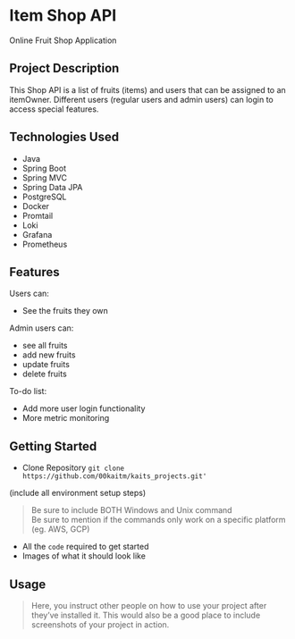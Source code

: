 # Item Shop API
Online Fruit Shop Application 
## Project Description
This Shop API is a list of fruits (items) and users that can be assigned to an itemOwner. Different users (regular users and admin users) can login to access special features. 

## Technologies Used
- Java
- Spring Boot 
- Spring MVC
- Spring Data JPA
- PostgreSQL
- Docker
- Promtail
- Loki
- Grafana
- Prometheus

## Features
Users can: 
   - See the fruits they own

Admin users can: 
   - see all fruits
   - add new fruits
   - update fruits
   - delete fruits

To-do list:
- Add more user login functionality 
- More metric monitoring 

## Getting Started
- Clone Repository 
`git clone https://github.com/00kaitm/kaits_projects.git'`


(include all environment setup steps)

> Be sure to include BOTH Windows and Unix command  
> Be sure to mention if the commands only work on a specific platform (eg. AWS, GCP)

- All the `code` required to get started
- Images of what it should look like

## Usage

> Here, you instruct other people on how to use your project after they’ve installed it. This would also be a good place to include screenshots of your project in action.
